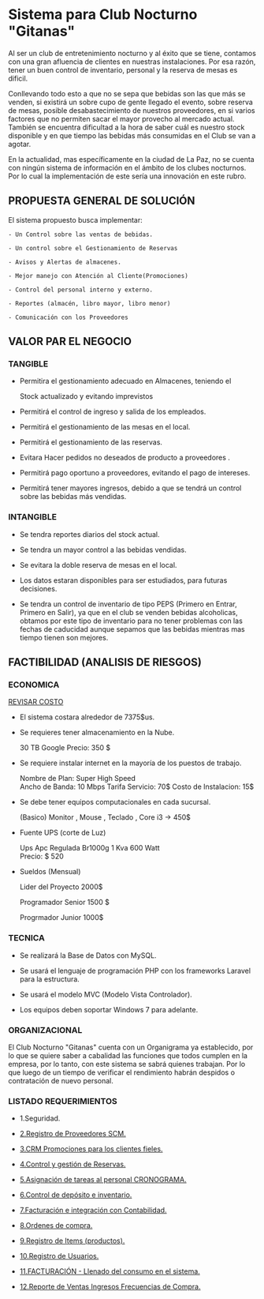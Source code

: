 # Sistema para Club Nocturno "Gitanas"

Al ser un club de entretenimiento nocturno y al éxito que se tiene, contamos con una gran afluencia de clientes en nuestras instalaciones. Por esa razón, tener un buen control de inventario, personal y la reserva de mesas es dificil.

Conllevando todo esto a que no se sepa que bebidas son las que más se venden, si existirá un sobre cupo de gente llegado el evento, sobre reserva de mesas, posible desabastecimiento de nuestros proveedores, en si varios factores que no permiten sacar el mayor provecho al mercado actual. También se encuentra dificultad a la hora de saber cuál es nuestro stock disponible y en que tiempo las bebidas más consumidas en el Club se van a agotar.

 En la actualidad, mas específicamente en la ciudad de La Paz, no se cuenta con ningún sistema de información en el ámbito de los clubes nocturnos. Por lo cual la implementación de este sería una innovación en este rubro.


## PROPUESTA GENERAL DE SOLUCIÓN

El sistema propuesto busca implementar:

	- Un Control sobre las ventas de bebidas.

	- Un control sobre el Gestionamiento de Reservas 

	- Avisos y Alertas de almacenes.

	- Mejor manejo con Atención al Cliente(Promociones) 

	- Control del personal interno y externo.
	
	- Reportes (almacén, libro mayor, libro menor)
	
	- Comunicación con los Proveedores
	
	
## VALOR PAR EL NEGOCIO

### TANGIBLE

 - Permitira el gestionamiento adecuado en Almacenes, teniendo el    

   Stock actualizado y evitando imprevistos 

 - Permitirá el control de ingreso y salida de los empleados.

 - Permitirá el gestionamiento de las mesas en el local.

 - Permitirá el gestionamiento de las reservas.

 - Evitara Hacer pedidos no deseados de producto a proveedores .

 - Permitirá pago oportuno a proveedores, evitando el pago de    intereses.

 - Permitirá tener mayores ingresos, debido a que se tendrá un control sobre las bebidas más vendidas.
 
### INTANGIBLE

 - Se tendra reportes diarios del stock actual.

 - Se tendra un mayor control a las bebidas vendidas.
 
 - Se evitara la doble reserva de mesas en el local.
 
 - Los datos estaran disponibles para ser estudiados, para futuras decisiones.
 
 - Se tendra un control de inventario de tipo PEPS (Primero en Entrar, Primero en Salir), ya que en el club se venden bebidas 	alcoholicas, obtamos por este tipo de inventario para no tener problemas con las fechas de caducidad aunque sepamos que las bebidas mientras mas tiempo tienen son mejores. 


## FACTIBILIDAD (ANALISIS DE RIESGOS)

### ECONOMICA

[REVISAR COSTO](https://github.com/MalumaDiego/rfp/issues/16)


- El sistema costara alrededor de 7375$us.

- Se requieres tener almacenamiento en la Nube. 

    30 TB Google
    Precio: 350 $

- Se requiere instalar internet en la mayoría de los puestos 
  de trabajo.         

    Nombre de Plan: Super High Speed  
    Ancho de Banda: 10 Mbps 
    Tarifa Servicio: 70$
    Costo de Instalacion: 15$
     
- Se debe tener equipos computacionales en cada sucursal.

    (Basico)  Monitor , Mouse , Teclado , Core i3  -> 450$ 

- Fuente UPS (corte de Luz)

    Ups Apc Regulada Br1000g 1 Kva 600 Watt  
    Precio: $ 520

- Sueldos (Mensual)

    Lider del Proyecto 2000$ 

    Programador Senior 1500 $

    Progrmador Junior  1000$ 


### TECNICA

 - Se realizará la Base de Datos con MySQL.

 - Se usará el lenguaje de programación PHP con los frameworks Laravel para la estructura.

 - Se usará el modelo MVC (Modelo Vista Controlador).

 - Los equipos deben soportar Windows 7 para adelante. 


### ORGANIZACIONAL

 El Club Nocturno "Gitanas" cuenta con un Organigrama ya establecido, por lo que se quiere saber a cabalidad las funciones que todos cumplen en la empresa, por lo tanto, con este sistema se sabrá quienes trabajan. Por lo que luego de un tiempo de verificar el rendimiento habrán despidos o contratación de nuevo personal.
  
 
### LISTADO REQUERIMIENTOS

- 1.Seguridad.

- [2.Registro de Proveedores SCM.](https://github.com/MalumaDiego/rfp/issues/1)

- [3.CRM Promociones para los clientes fieles.](https://github.com/MalumaDiego/rfp/issues/5)

- [4.Control y gestión de Reservas.](https://github.com/MalumaDiego/rfp/issues/6)

- [5.Asignación de tareas al personal CRONOGRAMA.](https://github.com/MalumaDiego/rfp/issues/3)

- [6.Control de depósito e inventario.](https://github.com/MalumaDiego/rfp/issues/4)

- [7.Facturación e integración con Contabilidad.](https://github.com/MalumaDiego/rfp/issues/7)

- [8.Ordenes de compra.](https://github.com/MalumaDiego/rfp/issues/8)

- [9.Registro de Items (productos).](https://github.com/MalumaDiego/rfp/issues/9)

- [10.Registro de Usuarios.](https://github.com/MalumaDiego/rfp/issues/14)

- [11.FACTURACIÓN - Llenado del consumo en el sistema.](https://github.com/MalumaDiego/rfp/issues/19)

- [12.Reporte de Ventas Ingresos Frecuencias de Compra.](https://github.com/MalumaDiego/rfp/issues/18)
